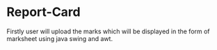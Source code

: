 # Report-Card
Firstly user will upload the marks which will be displayed in the form of marksheet using java swing and awt.
